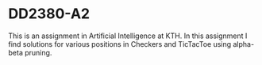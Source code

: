 # DD2380-A2

This is an assignment in Artificial Intelligence at KTH. In this assignment I find solutions for various positions in Checkers and TicTacToe using alpha-beta pruning.